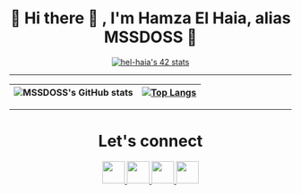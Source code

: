 <h1 align="center">👾 Hi there 👋 , I'm Hamza El Haia, alias MSSDOSS 👾</h1>


<div align="center">
  
  [![hel-haia's 42 stats](https://badge.mediaplus.ma/greenbinary/hel-haia)](https://github.com/oakoudad/badge42)

  ---
  
| ![MSSDOSS's GitHub stats](https://github-readme-stats.vercel.app/api?username=ulfberht101&show_icons=true&theme=dracula) | [![Top Langs](https://github-readme-stats.vercel.app/api/top-langs/?username=MSSDOSS&theme=dracula)](https://github.com/About-Me/github-readme-stats) |
  |:-:|:-:|

  ---
  
  <h1 align="center">Let's connect</h1>
  
<p align="center">
<a href="https://www.linkedin.com/in/hamza el haia">
 <img src="/img/linkedin.png" width="40" />
</a>
<a href="https://github.com/MSSDOSS">
 <img src="/images/github-.png" width="40" />
</a>
<a href="https://twitter.com/777DOSS">
 <img src="/images/twitter.png" width="40"/>
</a>
<a href="https://www.instagram.com/hamza.elhaia/">
 <img src="/img/instagram.png" width="40" />
</a>
  </p>
